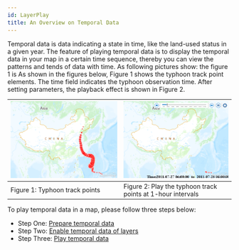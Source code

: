 ```yaml
---
id: LayerPlay
title: An Overview on Temporal Data
---
```

Temporal data is data indicating a state in time, like the land-used status in a given year. The feature of playing temporal data is to display the temporal data in your map in a certain time sequence, thereby you can view the patterns and tends of data with time. As following pictures show: the figure 1 is As shown in the figures below, Figure 1 shows the typhoon track point elements. The time field indicates the typhoon observation time. After setting parameters, the playback effect is shown in Figure 2.

![](img-en/PlaySampleData.png) | ![](img-en/LayerPlayExample.gif)  
---|---  
Figure 1: Typhoon track points | Figure 2: Play the typhoon track points at 1-hour intervals  
  
To play temporal data in a map, please follow three steps below:

  * Step One: [Prepare temporal data](PrepareTemporalData.htm)
  * Step Two: [Enable temporal data of layers](SetDataTime.htm)
  * Step Three: [Play temporal data](PlayTemporalData.htm)